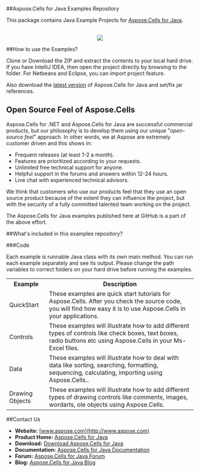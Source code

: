 ##Aspose.Cells for Java Examples Repository

This package contains Java Example Projects for [Aspose.Cells for Java](http://www.aspose.com/java/excel-component.aspx).
<br/><br/>
<p align="center"
  <a title="Download Examples ZIP" href="https://github.com/asposecells/Aspose_Cells_Java/archive/master.zip">
	<img src="https://raw.github.com/AsposeExamples/java-examples-dashboard/master/images/downloadZip-Button-Large.png" />
  </a>
</p>

##How to use the Examples?

Clone or Download the ZIP and extract the contents to your local hard drive. If you have IntelliJ IDEA, then open the project directly 
by browsing to the folder. For Netbeans and Eclipse, you can import project feature.

Also download the [latest version](http://www.aspose.com/community/files/72/java-components/aspose.cells-for-java/default.aspx) of Aspose.Cells for Java and set/fix jar references.

## Open Source Feel of Aspose.Cells

Aspose.Cells for .NET and Aspose.Cells for Java are successful commercial products, but our philosophy is to develop them using our unique "*open-source feel*" approach. In other words, we at Aspose are extremely customer driven and this shows in:

+ Frequent releases (at least 1-2 a month).
+ Features are prioritized according to your requests.
+ Unlimited free technical support for anyone.
+ Helpful support in the forums and answers within 12-24 hours.
+ Live chat with experienced technical advisors.

We think that customers who use our products feel that they use an open source product because of the extent they can influence the project, but with the security of a fully committed talented team working on the project.

The Aspose.Cells for Java examples published here at GitHub is a part of the above effort.

##What's included in this examples repository?

###Code

Each example is runnable Java class with its own main method. You can run each example separately and see its output. Please change the path variables to correct folders on your hard drive before running the examples.

<table>
  <tr><th>Example<th>Description</th></tr>
  <tr><td>QuickStart</td><td>These examples are quick start tutorials for Aspose.Cells. After you check the source code, you will find how easy it is to use Aspose.Cells in your applications.</td></tr>
  <tr><td>Controls</td><td>These examples will illustrate how to add different types of controls like check boxes, text boxes, radio buttons etc using Aspose.Cells in your Ms-Excel files.</td></tr>
  <tr><td>Data</td><td>These examples will illustrate how to deal with data like sorting, searching, formatting, sequencing, calculating, importing using Aspose.Cells..</td></tr>
  <tr><td>Drawing Objects</td><td>These examples will illustrate how to add different types of drawing controls like comments, images, wordarts, ole objects using Aspose.Cells.</td></tr>

</table>

##Contact Us

+ **Website:** [www.aspose.com](http://www.aspose.com)
+ **Product Home:** [Aspose.Cells for Java](http://www.aspose.com/java/excel-component.aspx)
+ **Download:** [Download Aspose.Cells for Java](http://www.aspose.com/community/files/72/java-components/aspose.cells-for-java/default.aspx)
+ **Documentation:** [Aspose.Cells for Java Documentation](http://www.aspose.com/docs/display/cellsjava/Home)
+ **Forum:** [Aspose.Cells for Java Forum](http://www.aspose.com/community/forums/aspose.cells-product-family/19/showforum.aspx)
+ **Blog:** [Aspose.Cells for Java Blog](http://www.aspose.com/blogs/aspose-products/aspose-cells-product-family.html)
 




